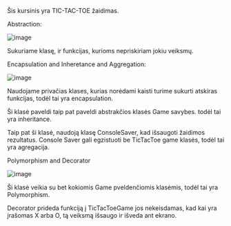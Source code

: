 Šis kursinis yra TIC-TAC-TOE žaidimas.

Abstraction:

![image](https://github.com/user-attachments/assets/e5624067-efe3-46bc-8858-005f2b11512c)

Sukuriame klasę, ir funkcijas, kurioms nepriskiriam jokiu veiksmų.

Encapsulation and Inheretance and Aggregation:

![image](https://github.com/user-attachments/assets/09acdca9-e162-4095-abcf-e150f706b922)

Naudojame privačias klases, kurias norėdami kaisti turime sukurti atskiras funkcijas, todėl tai yra encapsulation.

Ši klasė paveldi taip pat paveldi abstrakčios klasės Game savybes. todėl tai yra inheritance.

Taip pat ši klasė, naudoją klasę ConsoleSaver, kad išsaugoti žaidimos rezultatus. Console Saver gali egzistuoti be TicTacToe game klasės, todėl tai yra agregacija.

Polymorphism and Decorator

![image](https://github.com/user-attachments/assets/ef0c25d8-3411-4dac-985e-eb47c20cd5c3)

Ši klasė veikia su bet kokiomis Game pveldenčiomis klasėmis, todėl tai yra Polymorphism.

Decorator prideda funkciją į TicTacToeGame jos nekeisdamas, kad kai yra įrašomas X arba O, tą veiksmą išsaugo ir išveda ant ekrano.


